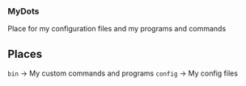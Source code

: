 ### MyDots
Place for my configuration files and my programs and commands

## Places
`bin` -> My custom commands and programs
`config` -> My config files
